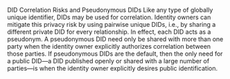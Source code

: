DID Correlation Risks and Pseudonymous DIDs Like any type of globally unique
identifier, DIDs may be used for correlation. Identity owners can mitigate
this privacy risk by using pairwise unique DIDs, i.e., by sharing a different
private DID for every relationship. In effect, each DID acts as a pseudonym. A
pseudonymous DID need only be shared with more than one party when the
identity owner explicitly authorizes correlation between those parties. If
pseudonymous DIDs are the default, then the only need for a public DID—a DID
published openly or shared with a large number of parties—is when the identity
owner explicitly desires public identification.


